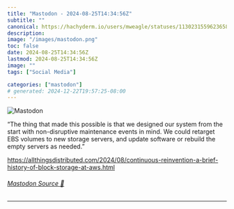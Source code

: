```yaml
---
title: "Mastodon - 2024-08-25T14:34:56Z"
subtitle: ""
canonical: https://hachyderm.io/users/mweagle/statuses/113023155962365838
description:
image: "/images/mastodon.png"
toc: false
date: 2024-08-25T14:34:56Z
lastmod: 2024-08-25T14:34:56Z
image: ""
tags: ["Social Media"]

categories: ["mastodon"]
# generated: 2024-12-22T19:57:25-08:00
---
```

![Mastodon](/images/mastodon.png)

<p>“The thing that made this possible is that we designed our system from the start with non-disruptive maintenance events in mind. We could retarget EBS volumes to new storage servers, and update software or rebuild the empty servers as needed.”</p><p><a href="https://allthingsdistributed.com/2024/08/continuous-reinvention-a-brief-history-of-block-storage-at-aws.html" target="_blank" rel="nofollow noopener noreferrer" translate="no"><span class="invisible">https://</span><span class="ellipsis">allthingsdistributed.com/2024/</span><span class="invisible">08/continuous-reinvention-a-brief-history-of-block-storage-at-aws.html</span></a></p>


###### [Mastodon Source 🐘](https://hachyderm.io/@mweagle/113023155962365838)

___
